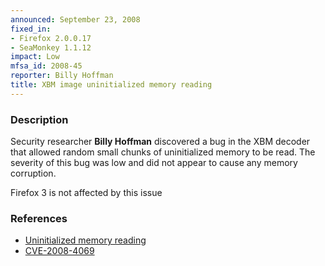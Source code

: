 ```yaml
---
announced: September 23, 2008
fixed_in:
- Firefox 2.0.0.17
- SeaMonkey 1.1.12
impact: Low
mfsa_id: 2008-45
reporter: Billy Hoffman
title: XBM image uninitialized memory reading
---
```


<h3>Description</h3>

<p>Security researcher <strong>Billy Hoffman</strong> discovered a bug in the XBM decoder that allowed random small chunks of uninitialized memory to be read.  The severity of this bug was low and did not appear to cause any memory corruption.</p>

<p class="note">Firefox 3 is not affected by this issue</p>


<h3>References</h3>

<ul>
  <li><a href="https://bugzilla.mozilla.org/show_bug.cgi?id=449703">Uninitialized memory reading</a></li>
  <li><a class="ex-ref" href="http://cve.mitre.org/cgi-bin/cvename.cgi?name=CVE-2008-4069">CVE-2008-4069</a></li>
</ul>



